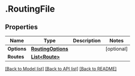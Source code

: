 # .RoutingFile
## Properties

Name | Type | Description | Notes
------------ | ------------- | ------------- | -------------
**Options** | [**RoutingOptions**](RoutingOptions.md) |  | [optional] 
**Routes** | [**List&lt;Route&gt;**](Route.md) |  | 

[[Back to Model list]](../README.md#documentation-for-models) [[Back to API list]](../README.md#documentation-for-api-endpoints) [[Back to README]](../README.md)

